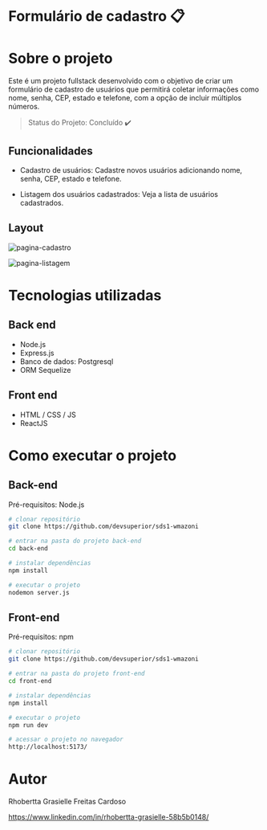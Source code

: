 # Formulário de cadastro 📋

# Sobre o projeto

Este é um projeto fullstack desenvolvido com o objetivo de criar um formulário de cadastro de usuários que permitirá coletar informações como nome, senha, CEP, estado e telefone, com a opção de incluir múltiplos
números.

> Status do Projeto: Concluído :heavy_check_mark:

## Funcionalidades

- Cadastro de usuários: Cadastre novos usuários adicionando nome, senha, CEP, estado e telefone.

- Listagem dos usuários cadastrados: Veja a lista de usuários cadastrados.

## Layout

![pagina-cadastro](https://github.com/user-attachments/assets/f6d6597e-8af1-4e4e-b316-de7e5a2b45a5)

![pagina-listagem](https://github.com/user-attachments/assets/6e8ac5af-1a72-4c6b-b9e1-ccef9023a412)


# Tecnologias utilizadas

## Back end

- Node.js
- Express.js
- Banco de dados: Postgresql
- ORM Sequelize

## Front end

- HTML / CSS / JS
- ReactJS

# Como executar o projeto

## Back-end

Pré-requisitos: Node.js

```bash
# clonar repositório
git clone https://github.com/devsuperior/sds1-wmazoni

# entrar na pasta do projeto back-end
cd back-end

# instalar dependências
npm install

# executar o projeto
nodemon server.js
```

## Front-end

Pré-requisitos: npm

```bash
# clonar repositório
git clone https://github.com/devsuperior/sds1-wmazoni

# entrar na pasta do projeto front-end
cd front-end

# instalar dependências
npm install

# executar o projeto
npm run dev

# acessar o projeto no navegador
http://localhost:5173/
```

# Autor

Rhobertta Grasielle Freitas Cardoso

https://www.linkedin.com/in/rhobertta-grasielle-58b5b0148/
